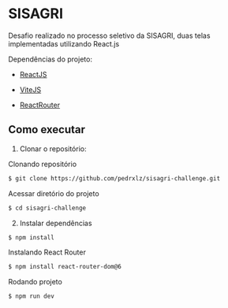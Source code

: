 # SISAGRI

Desafio realizado no processo seletivo da SISAGRI, duas telas implementadas utilizando React.js

Dependências do projeto:

- [ReactJS](https://reactjs.org/)

- [ViteJS](https://vitejs.dev/guide/)

- [ReactRouter](https://reactrouter.com/docs/en/v6/getting-started/overview)

## Como executar

1. Clonar o repositório:

Clonando repositório
```bash
$ git clone https://github.com/pedrxlz/sisagri-challenge.git
```

Acessar diretório do projeto
```bash
$ cd sisagri-challenge
```

2. Instalar dependências

```bash
$ npm install
```

Instalando React Router
```bash
$ npm install react-router-dom@6
```

Rodando projeto
```bash
$ npm run dev
```

